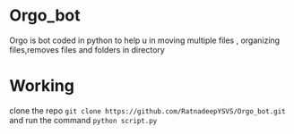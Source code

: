 # Orgo_bot
Orgo is bot coded in python to help u in moving multiple files , organizing files,removes files and folders in directory   
# Working 
clone the repo `git clone https://github.com/RatnadeepYSVS/Orgo_bot.git`   
  and run the command  `python script.py`    
